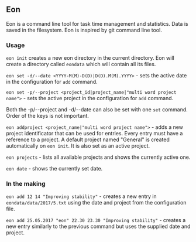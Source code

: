## Eon

Eon is a command line tool for task time management and statistics. Data is saved in the filesystem. Eon is inspired by git command line tool.

### Usage
`eon init` creates a new eon directory in the current directory. Eon will create a directory called `eondata` which will contain all its files.


`eon set -d/--date <YYYY-M(M)-D(D)|D(D).M(M).YYYY>` - sets the active date in the configuration for `add` command.

`eon set -p/--project <project_id|project_name|"multi word project name">` - sets the active project in the configuration for `add` command.

Both the -p/--project and -d/--date can also be set with one `set` command. Order of the keys is not important.

`eon addproject <project_name|"multi word project name">` - adds a new project identificator that can be used for entries. Every entry must have a reference to a project. A default project named "General" is created automatically on `eon init`. It is also set as an active project.

`eon projects` - lists all available projects and shows the currently active one.

`eon date` - shows the currently set date.

### In the making
`eon add 12 14 "Improving stability"` - creates a new entry in `eondata/data/2017/5.txt` using the date and project from the configuration file.

`eon add 25.05.2017 "eon" 22.30 23.30 "Improving stability"` - creates a new entry similarly to the previous command but uses the supplied date and project.